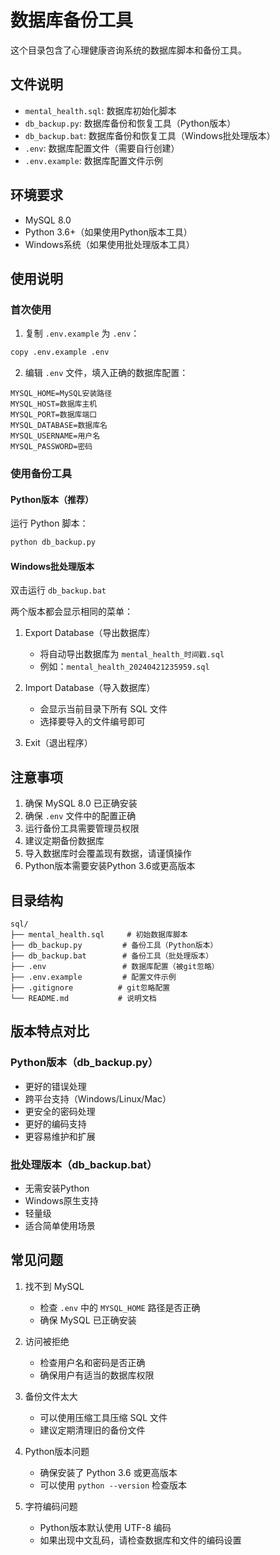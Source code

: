 # 数据库备份工具

这个目录包含了心理健康咨询系统的数据库脚本和备份工具。

## 文件说明

- `mental_health.sql`: 数据库初始化脚本
- `db_backup.py`: 数据库备份和恢复工具（Python版本）
- `db_backup.bat`: 数据库备份和恢复工具（Windows批处理版本）
- `.env`: 数据库配置文件（需要自行创建）
- `.env.example`: 数据库配置文件示例

## 环境要求

- MySQL 8.0
- Python 3.6+（如果使用Python版本工具）
- Windows系统（如果使用批处理版本工具）

## 使用说明

### 首次使用

1. 复制 `.env.example` 为 `.env`：
```bash
copy .env.example .env
```

2. 编辑 `.env` 文件，填入正确的数据库配置：
```env
MYSQL_HOME=MySQL安装路径
MYSQL_HOST=数据库主机
MYSQL_PORT=数据库端口
MYSQL_DATABASE=数据库名
MYSQL_USERNAME=用户名
MYSQL_PASSWORD=密码
```

### 使用备份工具

#### Python版本（推荐）

运行 Python 脚本：
```bash
python db_backup.py
```

#### Windows批处理版本

双击运行 `db_backup.bat`

两个版本都会显示相同的菜单：

1. Export Database（导出数据库）
   - 将自动导出数据库为 `mental_health_时间戳.sql`
   - 例如：`mental_health_20240421235959.sql`

2. Import Database（导入数据库）
   - 会显示当前目录下所有 SQL 文件
   - 选择要导入的文件编号即可

3. Exit（退出程序）

## 注意事项

1. 确保 MySQL 8.0 已正确安装
2. 确保 `.env` 文件中的配置正确
3. 运行备份工具需要管理员权限
4. 建议定期备份数据库
5. 导入数据库时会覆盖现有数据，请谨慎操作
6. Python版本需要安装Python 3.6或更高版本

## 目录结构

```
sql/
├── mental_health.sql     # 初始数据库脚本
├── db_backup.py         # 备份工具（Python版本）
├── db_backup.bat        # 备份工具（批处理版本）
├── .env                 # 数据库配置（被git忽略）
├── .env.example         # 配置文件示例
├── .gitignore          # git忽略配置
└── README.md           # 说明文档
```

## 版本特点对比

### Python版本（db_backup.py）
- 更好的错误处理
- 跨平台支持（Windows/Linux/Mac）
- 更安全的密码处理
- 更好的编码支持
- 更容易维护和扩展

### 批处理版本（db_backup.bat）
- 无需安装Python
- Windows原生支持
- 轻量级
- 适合简单使用场景

## 常见问题

1. 找不到 MySQL
   - 检查 `.env` 中的 `MYSQL_HOME` 路径是否正确
   - 确保 MySQL 已正确安装

2. 访问被拒绝
   - 检查用户名和密码是否正确
   - 确保用户有适当的数据库权限

3. 备份文件太大
   - 可以使用压缩工具压缩 SQL 文件
   - 建议定期清理旧的备份文件

4. Python版本问题
   - 确保安装了 Python 3.6 或更高版本
   - 可以使用 `python --version` 检查版本

5. 字符编码问题
   - Python版本默认使用 UTF-8 编码
   - 如果出现中文乱码，请检查数据库和文件的编码设置 